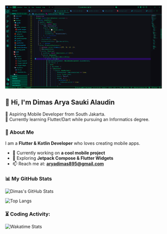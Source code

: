 ![Banner](https://raw.githubusercontent.com/aryadimas99/aryadimas99/main/Screenshot%202025-02-11%20143005.png)

## 👋 Hi, I'm Dimas Arya Sauki Alaudin  
🚀 Aspiring Mobile Developer from South Jakarta.  
📱 Currently learning Flutter/Dart while pursuing an Informatics degree.  

### 🌟 About Me  
I am a **Flutter & Kotlin Developer** who loves creating mobile apps.  
- 🔭 Currently working on **a cool mobile project**  
- 🌱 Exploring **Jetpack Compose & Flutter Widgets**  
- 📫 Reach me at: **aryadimas895@gmail.com**  

### 📊 My GitHub Stats  
![Dimas's GitHub Stats](https://github-readme-stats.vercel.app/api?username=aryadimas99&show_icons=true&theme=radical)

![Top Langs](https://github-readme-stats.vercel.app/api/top-langs/?username=aryadimas99&layout=compact&theme=radical)

### ⏳ Coding Activity:
![Wakatime Stats](https://github-readme-stats.vercel.app/api/wakatime?username=aryadimas99)
